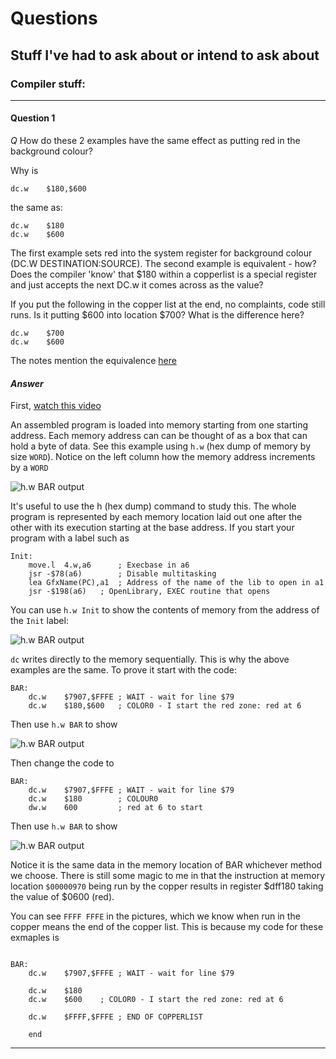 # Questions

## Stuff I've had to ask about or intend to ask about

### Compiler stuff:

---

#### Question 1

*Q* How do these 2 examples have the same effect as putting red in the background colour?

Why is 

```
dc.w	$180,$600	
```

the same as:

```
dc.w	$180
dc.w	$600
```

The first example sets red into the system register for background colour (DC.W DESTINATION:SOURCE). The second example is equivalent - how? Does the compiler 'know' that $180 within a copperlist is a special register and just accepts the next DC.w it comes across as the value? 

If you put the following in the copper list at the end, no complaints, code still runs. Is it putting $600 into location $700? What is the difference here?
```
dc.w	$700
dc.w	$600
```

The notes mention the equivalence [here](https://github.com/matthewdeaves/ramjamexamples/blob/f665095b002e28c2c511a8b7fb6a9d244eb8f473/SORGENTI/LEZIONE3c_colours.s#L235)

#### *Answer*

First, [watch this video](https://www.youtube.com/watch?v=ZPJW3wIfL4I)

An assembled program is loaded into memory starting from one starting address. Each memory address can can be thought of as a box that can hold a byte of data. See this example using ```h.w``` (hex dump of memory by size ```WORD```). Notice on the left column how the memory address increments by a ```WORD```

![h.w BAR output ](https://github.com/matthewdeaves/ramjamexamples/blob/main/myimages/q1a4.png)

It's useful to use the h (hex dump) command to study this. The whole program is represented by each memory location laid out one after the other with its execution starting at the base address. If you start your program with a label such as

```
Init:
	move.l	4.w,a6		; Execbase in a6
	jsr	-$78(a6)		; Disable multitasking
	lea	GfxName(PC),a1	; Address of the name of the lib to open in a1
	jsr	-$198(a6)	; OpenLibrary, EXEC routine that opens
```

You can use ```h.w Init``` to show the contents of memory from the address of the ```Init``` label:

![h.w BAR output ](https://github.com/matthewdeaves/ramjamexamples/blob/main/myimages/q1a3.png)

```dc``` writes directly to the memory sequentially. This is why the above examples are the same. To prove it start with the code:

```
BAR:
	dc.w	$7907,$FFFE	; WAIT - wait for line $79
	dc.w	$180,$600	; COLOR0 - I start the red zone: red at 6
```

Then use ```h.w BAR``` to show

![h.w BAR output ](https://github.com/matthewdeaves/ramjamexamples/blob/main/myimages/q1a1.png)


Then change the code to

```
BAR:
	dc.w	$7907,$FFFE	; WAIT - wait for line $79
	dc.w	$180 		; COLOUR0
	dw.w	600  		; red at 6 to start
```

Then use ```h.w BAR``` to show

![h.w BAR output ](https://github.com/matthewdeaves/ramjamexamples/blob/main/myimages/q1a2.png)

Notice it is the same data in the memory location of BAR whichever method we choose. There is still some magic to me in that the instruction at memory location ```$00000970```  being run by the copper results in register $dff180 taking the value of $0600 (red).

You can see ```FFFF FFFE``` in the pictures, which we know when run in the copper means the end of the copper list. This is because my code for these exmaples is

```

BAR:
	dc.w	$7907,$FFFE	; WAIT - wait for line $79

	dc.w	$180
	dc.w	$600	; COLOR0 - I start the red zone: red at 6

	dc.w	$FFFF,$FFFE	; END OF COPPERLIST

	end
```

---
